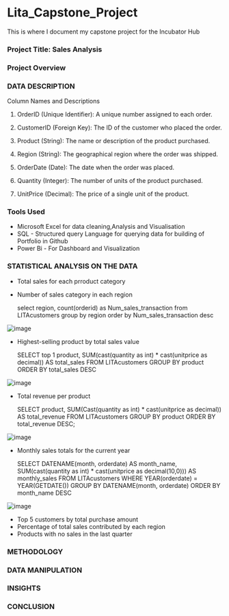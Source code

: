 # Lita_Capstone_Project
This is where I document my capstone project for the Incubator Hub
### Project Title: Sales Analysis
### Project Overview

### DATA DESCRIPTION
Column Names and Descriptions

1. OrderID (Unique Identifier): A unique number assigned to each order.

2. CustomerID (Foreign Key): The ID of the customer who placed the order.

3. Product (String): The name or description of the product purchased.

4. Region (String): The geographical region where the order was shipped.

5. OrderDate (Date): The date when the order was placed.

6. Quantity (Integer): The number of units of the product purchased.

7. UnitPrice (Decimal): The price of a single unit of the product.

### Tools Used
- Microsoft Excel for data cleaning,Analysis and Visualisation 
- SQL - Structured query Language for querying data for building of Portfolio in Github
- Power Bi - For Dashboard and Visualization 


### STATISTICAL ANALYSIS ON THE DATA
- Total sales for each prroduct category
- Number of sales category in each region
  
  select region, count(orderid) as Num_sales_transaction
from LITAcustomers group by region order by
Num_sales_transaction desc


![image](https://github.com/user-attachments/assets/9c535931-ef4e-4f1d-917e-2ccc8b9b7f00)


- Highest-selling product by total sales value

  SELECT top 1 product,
SUM(cast(quantity as int) * cast(unitprice as decimal)) AS total_sales
FROM 
LITAcustomers
GROUP BY 
product
ORDER BY 
total_sales DESC

![image](https://github.com/user-attachments/assets/d6f01bf0-0995-4a98-ad09-ce8a0dae60a9)

- Total revenue per product

  SELECT product,
SUM(Cast(quantity as int) * cast(unitprice as decimal)) AS total_revenue
FROM 
LITAcustomers
GROUP BY 
product
ORDER BY 
total_revenue DESC;

![image](https://github.com/user-attachments/assets/3325885b-53a1-4c2a-98b6-d5f6712ae011)

- Monthly sales totals for the current year

  SELECT DATENAME(month, orderdate) AS month_name,
SUM(cast(quantity as int) * cast(unitprice as decimal(10,0))) AS monthly_sales
FROM 
LITAcustomers
WHERE 
YEAR(orderdate) = YEAR(GETDATE())
GROUP BY 
DATENAME(month, orderdate)
ORDER BY 
month_name DESC

![image](https://github.com/user-attachments/assets/29a2fb88-5d6f-4a40-8c72-710bbea6d5a6)

- Top 5 customers by total purchase amount
- Percentage of total sales contributed by each region
- Products with no sales in the last quarter

### METHODOLOGY
### DATA MANIPULATION 
### INSIGHTS
### CONCLUSION
